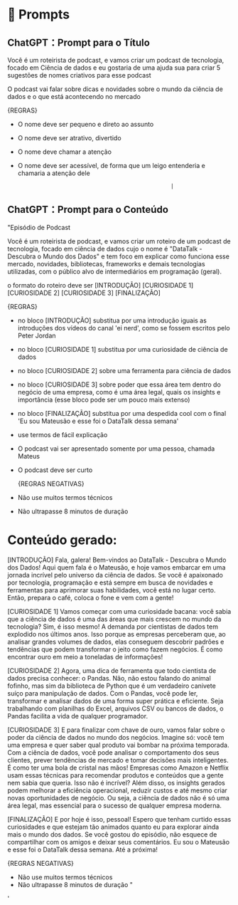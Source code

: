 # 🧠 Prompts


## ChatGPT：Prompt para o Título

Você é um roteirista de podcast, e vamos criar um podcast de tecnologia, focado em Ciência de dados e eu gostaria de uma ajuda sua para criar 5 sugestões
de nomes criativos para esse podcast

O podcast vai falar sobre dicas e novidades sobre o mundo da ciência de dados e o que está acontecendo no mercado

{REGRAS}

- O nome deve ser pequeno e direto ao assunto
- O nome deve ser atrativo, divertido
- O nome deve chamar a atenção
- O nome deve ser acessível, de forma que um leigo entenderia e chamaria a atenção dele

                                                      |
## ChatGPT：Prompt para o Conteúdo

"Episódio de Podcast

Você é um roteirista de podcast, e vamos criar um  roteiro de um podcast de tecnologia, focado em ciência de dados cujo o nome é "DataTalk - Descubra o Mundo dos Dados" e tem foco em explicar como funciona esse mercado, novidades, bibliotecas, frameworks e demais tecnologias utilizadas,  com o público alvo de intermediários em programação (geral).

o formato do roteiro deve ser
[INTRODUÇÃO]
[CURIOSIDADE 1]
[CURIOSIDADE 2]
[CURIOSIDADE 3]
[FINALIZAÇÃO]

{REGRAS}

- no bloco [INTRODUÇÃO] substitua por uma introdução iguais as introduções dos vídeos do canal 'ei nerd', como se fossem escritos pelo Peter Jordan
- no bloco [CURIOSIDADE 1] substitua por uma curiosidade de ciência de dados
- no bloco [CURIOSIDADE 2] sobre uma ferramenta para ciência de dados
- no bloco [CURIOSIDADE 3] sobre poder que essa área tem dentro do negócio de uma empresa, como é uma área legal, quais os insights e importância (esse bloco pode ser um pouco mais extenso)
- no bloco [FINALIZAÇÃO] substitua por uma despedida cool com o final 'Eu sou Mateusão e esse foi o DataTalk dessa semana'
- use termos de fácil explicação
- O podcast vai ser apresentado somente por uma pessoa, chamada Mateus
- O podcast deve ser curto

  {REGRAS NEGATIVAS}

- Não use muitos termos técnicos
- Não ultrapasse 8 minutos de duração

# Conteúdo gerado:

[INTRODUÇÃO]
Fala, galera! Bem-vindos ao DataTalk - Descubra o Mundo dos Dados! Aqui quem fala é o Mateusão, e hoje vamos embarcar em uma jornada incrível pelo universo da ciência de dados. Se você é apaixonado por tecnologia, programação e está sempre em busca de novidades e ferramentas para aprimorar suas habilidades, você está no lugar certo. Então, prepara o café, coloca o fone e vem com a gente!

[CURIOSIDADE 1]
Vamos começar com uma curiosidade bacana: você sabia que a ciência de dados é uma das áreas que mais crescem no mundo da tecnologia? Sim, é isso mesmo! A demanda por cientistas de dados tem explodido nos últimos anos. Isso porque as empresas perceberam que, ao analisar grandes volumes de dados, elas conseguem descobrir padrões e tendências que podem transformar o jeito como fazem negócios. É como encontrar ouro em meio a toneladas de informações!

[CURIOSIDADE 2]
Agora, uma dica de ferramenta que todo cientista de dados precisa conhecer: o Pandas. Não, não estou falando do animal fofinho, mas sim da biblioteca de Python que é um verdadeiro canivete suíço para manipulação de dados. Com o Pandas, você pode ler, transformar e analisar dados de uma forma super prática e eficiente. Seja trabalhando com planilhas do Excel, arquivos CSV ou bancos de dados, o Pandas facilita a vida de qualquer programador.

[CURIOSIDADE 3]
E para finalizar com chave de ouro, vamos falar sobre o poder da ciência de dados no mundo dos negócios. Imagine só: você tem uma empresa e quer saber qual produto vai bombar na próxima temporada. Com a ciência de dados, você pode analisar o comportamento dos seus clientes, prever tendências de mercado e tomar decisões mais inteligentes. É como ter uma bola de cristal nas mãos! Empresas como Amazon e Netflix usam essas técnicas para recomendar produtos e conteúdos que a gente nem sabia que queria. Isso não é incrível? Além disso, os insights gerados podem melhorar a eficiência operacional, reduzir custos e até mesmo criar novas oportunidades de negócio. Ou seja, a ciência de dados não é só uma área legal, mas essencial para o sucesso de qualquer empresa moderna.

[FINALIZAÇÃO]
E por hoje é isso, pessoal! Espero que tenham curtido essas curiosidades e que estejam tão animados quanto eu para explorar ainda mais o mundo dos dados. Se você gostou do episódio, não esquece de compartilhar com os amigos e deixar seus comentários. Eu sou o Mateusão e esse foi o DataTalk dessa semana. Até a próxima!


{REGRAS NEGATIVAS}

- Não use muitos termos técnicos
- Não ultrapasse 8 minutos de duração "

'
